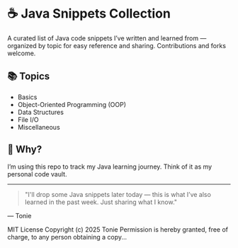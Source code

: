 # ☕ Java Snippets Collection

A curated list of Java code snippets I’ve written and learned from — organized by topic for easy reference and sharing. Contributions and forks welcome.

## 📚 Topics

- Basics
- Object-Oriented Programming (OOP)
- Data Structures
- File I/O
- Miscellaneous

## 🧠 Why?

I’m using this repo to track my Java learning journey. Think of it as my personal code vault.

---

> "I'll drop some Java snippets later today — this is what I’ve also learned in the past week. Just sharing what I know."

— Tonie


MIT License
Copyright (c) 2025 Tonie
Permission is hereby granted, free of charge, to any person obtaining a copy...
